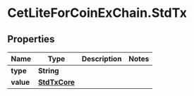 # CetLiteForCoinExChain.StdTx

## Properties
Name | Type | Description | Notes
------------ | ------------- | ------------- | -------------
**type** | **String** |  | 
**value** | [**StdTxCore**](StdTxCore.md) |  | 
